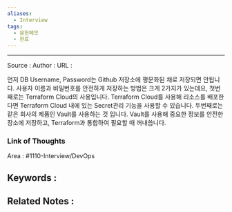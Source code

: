 ```yaml
---
aliases:
  - Interview
tags:
  - 문헌메모
  - 완료
---
```



---


Source :
Author : 
URL :

먼저 DB Username, Password는 Github 저장소에 평문화된 채로 저장되면 안됩니다. 사용자 이름과 비밀번호를 안전하게 저장하는 방법은 크게 2가지가 있는데요, 첫번째로는 Terraform Cloud의 사용입니다. Terraform Cloud를 사용해 리소스를 배포한다면 Terraform Cloud 내에 있는 Secret관리 기능을 사용할 수 있습니다. 두번째로는 같은 회사의 제품인 Vault를 사용하는 것 입니다. Vault를 사용해 중요한 정보를 안전한 장소에 저장하고, Terraform과 통합하여 필요할 때 꺼내씁니다.

### Link of Thoughts
Area : #1110-Interview/DevOps 

Keywords :
- 

Related Notes : 
- 
